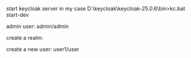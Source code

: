 start keycloak server in my case
D:\keycloak\keycloak-25.0.6\bin>kc.bat start-dev

admin user: admin/admin

create a realm:

create a new user: 
user1/user